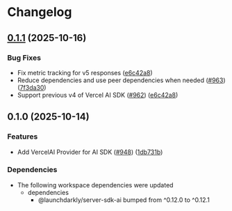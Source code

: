 # Changelog

## [0.1.1](https://github.com/launchdarkly/js-core/compare/server-sdk-ai-vercel-v0.1.0...server-sdk-ai-vercel-v0.1.1) (2025-10-16)


### Bug Fixes

* Fix metric tracking for v5 responses ([e6c42a8](https://github.com/launchdarkly/js-core/commit/e6c42a866ceb678b5be7da8e097bff71368d2e05))
* Reduce dependencies and use peer dependencies when needed ([#963](https://github.com/launchdarkly/js-core/issues/963)) ([7f3da30](https://github.com/launchdarkly/js-core/commit/7f3da3071ac175451a0c39bfb9717170e516997f))
* Support previous v4 of Vercel AI SDK ([#962](https://github.com/launchdarkly/js-core/issues/962)) ([e6c42a8](https://github.com/launchdarkly/js-core/commit/e6c42a866ceb678b5be7da8e097bff71368d2e05))

## 0.1.0 (2025-10-14)


### Features

* Add VercelAI Provider for AI SDK ([#948](https://github.com/launchdarkly/js-core/issues/948)) ([1db731b](https://github.com/launchdarkly/js-core/commit/1db731b98ca2b9d641ffe8cb30c3f50b3979b54c))


### Dependencies

* The following workspace dependencies were updated
  * dependencies
    * @launchdarkly/server-sdk-ai bumped from ^0.12.0 to ^0.12.1
